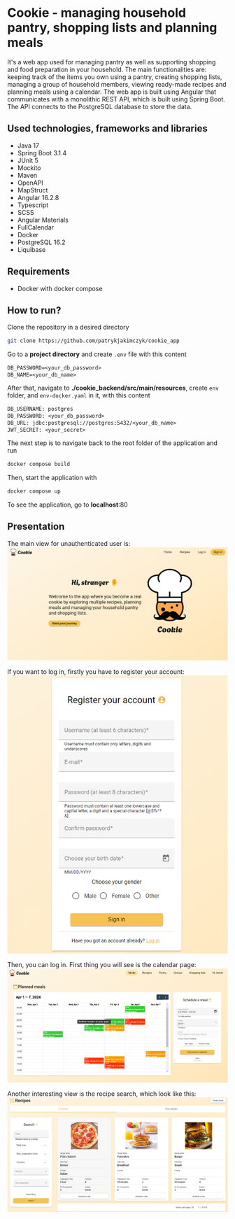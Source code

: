 # Cookie - managing household pantry, shopping lists and planning meals

It's a web app used for managing pantry as well as supporting shopping and food preparation in your household. The main functionalities are: keeping track of the items you own using a pantry, creating shopping lists, managing a group of household members, viewing ready-made recipes and planning meals using a calendar. The web app is built using Angular that communicates with a monolithic REST API, which is built using Spring Boot. The API connects to the PostgreSQL database to store the data.

## Used technologies, frameworks and libraries

- Java 17
- Spring Boot 3.1.4
- JUnit 5
- Mockito
- Maven
- OpenAPI
- MapStruct
- Angular 16.2.8
- Typescript
- SCSS
- Angular Materials
- FullCalendar
- Docker
- PostgreSQL 16.2
- Liquibase

## Requirements

- Docker with docker compose

## How to run?

Clone the repository in a desired directory

```bash
git clone https://github.com/patrykjakimczyk/cookie_app
```

Go to a **project directory** and create `.env` file with this content

```
DB_PASSWORD=<your_db_password>
DB_NAME=<your_db_name>
```

After that, navigate to **./cookie_backend/src/main/resources**, create `env` folder, and `env-docker.yaml` in it, with this content

```
DB_USERNAME: postgres
DB_PASSWORD: <your_db_password>
DB_URL: jdbc:postgresql://postgres:5432/<your_db_name>
JWT_SECRET: <your_secret>
```

The next step is to navigate back to the root folder of the application and run

```bash
docker compose build
```

Then, start the application with

```bash
docker compose up
```

To see the application, go to **localhost**:80

## Presentation

The main view for unauthenticated user is:
![landing_page](https://github.com/patrykjakimczyk/cookie_app/blob/master/images/landing_page.png?raw=true)

If you want to log in, firstly you have to register your account:
![register](https://github.com/patrykjakimczyk/cookie_app/blob/master/images/registration.png?raw=true)

Then, you can log in. First thing you will see is the calendar page:
![register](https://github.com/patrykjakimczyk/cookie_app/blob/master/images/calendar.png?raw=true)

Another interesting view is the recipe search, which look like this:
![register](https://github.com/patrykjakimczyk/cookie_app/blob/master/images/recipes.png?raw=true)
